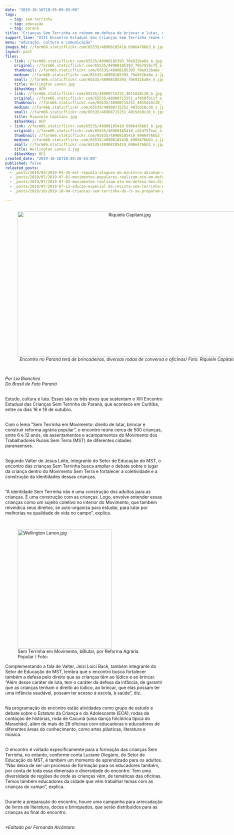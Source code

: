 ```yaml
---
date: "2019-10-16T10:35:09-03:00"
tags:
  - tag: sem-terrinha
  - tag: educação
  - tag: paraná
title: "Crianças Sem Terrinha se reúnem em defesa de brincar e lutar, no Paraná"
support_line: "XIII Encontro Estadual das Crianças Sem Terrinha reúne cerca de 500 crianças entre 6 e 12 anos, em Curitiba"
menu: "educação, cultura e comunicação"
images_hd: //farm66.staticflickr.com/65535/48908185418_6966476bb3_b.jpg
layout: post
files:
  - link: //farm66.staticflickr.com/65535/48908185393_70e932ba8e_b.jpg
    original: //farm66.staticflickr.com/65535/48908185393_70a7554c75_o.jpg
    thumbnail: //farm66.staticflickr.com/65535/48908185393_70e932ba8e_t.jpg
    medium: //farm66.staticflickr.com/65535/48908185393_70e932ba8e_z.jpg
    small: //farm66.staticflickr.com/65535/48908185393_70e932ba8e_n.jpg
    title: Wellington Lenon.jpg
    $$hashKey: 0CM
  - link: //farm66.staticflickr.com/65535/48908715251_4015d10c20_b.jpg
    original: //farm66.staticflickr.com/65535/48908715251_af458fb11f_o.jpg
    thumbnail: //farm66.staticflickr.com/65535/48908715251_4015d10c20_t.jpg
    medium: //farm66.staticflickr.com/65535/48908715251_4015d10c20_z.jpg
    small: //farm66.staticflickr.com/65535/48908715251_4015d10c20_n.jpg
    title: Riquiele Capitani.jpg
    $$hashKey: 0CP
  - link: //farm66.staticflickr.com/65535/48908185418_6966476bb3_b.jpg
    original: //farm66.staticflickr.com/65535/48908185418_cd14757eac_o.jpg
    thumbnail: //farm66.staticflickr.com/65535/48908185418_6966476bb3_t.jpg
    medium: //farm66.staticflickr.com/65535/48908185418_6966476bb3_z.jpg
    small: //farm66.staticflickr.com/65535/48908185418_6966476bb3_n.jpg
    title: Wellington Lenon 2.jpg
    $$hashKey: 0CS
created_date: "2019-10-16T10:49:20-03:00"
published: false
releated_posts:
  - _posts/2019/04/2019-04-26-mst-repudia-ataques-do-ministro-abraham-weintraub-contra-a-educacao-do-campo.md
  - _posts/2019/07/2019-07-01-movimentos-populares-realizam-ato-em-defesa-da-educacao-em-sao-paulo.md
  - _posts/2019/07/2019-07-02-movimentos-realizam-ato-em-defesa-dos-direitos-e-da-educacao-em-sp.md
  - _posts/2019/07/2019-07-12-edicao-especial-da-revista-sem-terrinha-e-lancado-em-sp.md
  - _posts/2019/10/2019-10-04-criancas-sem-terrinha-do-rs-se-preparam-para-encontro-estadual.md

---
```

<div style="text-align:center">
<figure class="image" style="display:inline-block"><img alt="Riquiele Capitani.jpg" height="464" src="//farm66.staticflickr.com/65535/48908715251_4015d10c20_b.jpg" width="700" />
<figcaption><em>Encontro no Paran&aacute; ter&aacute; de brincadeiras, diversas rodas de conversa e oficinas/ Foto:&nbsp;Riquiele Capitani</em></figcaption>
</figure>
</div>

<p><br />
<em>Por Lia Bianchini<br />
Do Brasil de Fato Paran&aacute;&nbsp;</em><br />
&nbsp;</p>

<p>Estudo, cultura e luta. Esses s&atilde;o os tr&ecirc;s eixos que sustentam o XIII Encontro Estadual das Crian&ccedil;as Sem Terrinha do Paran&aacute;, que acontece em Curitiba, entre os dias 16 e 18 de outubro.&nbsp;<br />
&nbsp;</p>

<p>Com o lema &ldquo;Sem Terrinha em Movimento: direito de lutar, brincar e construir reforma agr&aacute;ria popular&rdquo;, o encontro re&uacute;ne cerca de 500 crian&ccedil;as, entre 6 e 12 anos, de assentamentos e acampamentos do Movimento dos Trabalhadores Rurais Sem Terra (MST) de diferentes cidades paranaenses.&nbsp;&nbsp;<br />
&nbsp;</p>

<p>Segundo Valter de Jesus Leite, integrante do Setor de Educa&ccedil;&atilde;o do MST, o encontro das crian&ccedil;as Sem Terrinha busca ampliar o debate sobre o lugar da crian&ccedil;a dentro do Movimento Sem Terra e fortalecer a coletividade e a constru&ccedil;&atilde;o da identidades dessas crian&ccedil;as.&nbsp;<br />
&nbsp;</p>

<p>&ldquo;A identidade Sem Terrinha n&atilde;o &eacute; uma constru&ccedil;&atilde;o dos adultos para as crian&ccedil;as. &Eacute; uma constru&ccedil;&atilde;o com as crian&ccedil;as. Logo, envolve entender essas crian&ccedil;as como um sujeito coletivo no interior do Movimento, que tamb&eacute;m reivindica seus direitos, se auto-organiza para estudar, para lutar por melhorias na qualidade de vida no campo&rdquo;, explica.&nbsp;<br />
&nbsp;</p>

<figure class="image" style="float:right"><img alt="Wellington Lenon.jpg" height="381" src="//farm66.staticflickr.com/65535/48908185393_70e932ba8e_b.jpg" width="300" />
<figcaption>Sem Terrinha em Movimento, bBlutar, por Reforma Agr&aacute;ria Popular / Foto:</figcaption>
</figure>

<p>Complementando a fala de Valter, Jeizi Loici Back, tamb&eacute;m integrante do Setor de Educa&ccedil;&atilde;o do MST, lembra que o encontro busca fortalecer tamb&eacute;m a defesa pelo direito que as crian&ccedil;as t&ecirc;m ao l&uacute;dico e ao brincar. &ldquo;Al&eacute;m desse car&aacute;ter de luta, tem o car&aacute;ter da defesa da inf&acirc;ncia, de garantir que as crian&ccedil;as tenham o direito ao l&uacute;dico, ao brincar, que elas possam ter uma inf&acirc;ncia saud&aacute;vel, possam ter acesso &agrave; escola, &agrave; sa&uacute;de&rdquo;, diz.&nbsp;<br />
&nbsp;</p>

<p>Na programa&ccedil;&atilde;o do encontro est&atilde;o atividades como grupo de estudo e debate sobre o Estatuto da Crian&ccedil;a e do Adolescente (ECA), rodas de conta&ccedil;&atilde;o de hist&oacute;rias, roda de Cacuri&aacute; (uma dan&ccedil;a folcl&oacute;rica t&iacute;pica do Maranh&atilde;o), al&eacute;m de mais de 28 oficinas com educadoras e educadores de diferentes &aacute;reas do conhecimento, como artes pl&aacute;sticas, literatura e m&uacute;sica.&nbsp;<br />
&nbsp;</p>

<p>O encontro &eacute; voltado especificamente para a forma&ccedil;&atilde;o das crian&ccedil;as Sem Terrinha, no entanto, conforme conta Luciane Oleg&aacute;rio, do Setor de Educa&ccedil;&atilde;o do MST, &eacute; tamb&eacute;m um momento de aprendizado para os adultos. &ldquo;N&atilde;o deixa de ser um processo de forma&ccedil;&atilde;o para os educadores tamb&eacute;m, por conta de toda essa dimens&atilde;o e diversidade do encontro. Tem uma diversidade de regi&otilde;es de onde as crian&ccedil;as v&ecirc;m, de tem&aacute;ticas das oficinas. Temos tamb&eacute;m educadores da cidade que v&ecirc;m trabalhar temas com as crian&ccedil;as do campo&rdquo;, explica.&nbsp;<br />
&nbsp;</p>

<p>Durante a prepara&ccedil;&atilde;o do encontro, houve uma campanha para arrecada&ccedil;&atilde;o de livros de literatura, doces e brinquedos, que ser&atilde;o distribu&iacute;dos para as crian&ccedil;as ao final do encontro.&nbsp;</p>

<p><br />
<em>*Editado por Fernanda Alc&acirc;ntara</em></p>
